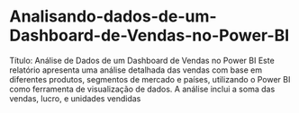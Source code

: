 # Analisando-dados-de-um-Dashboard-de-Vendas-no-Power-BI
Título: Análise de Dados de um Dashboard de Vendas no Power BI  Este relatório apresenta uma análise detalhada das vendas com base em diferentes produtos, segmentos de mercado e países, utilizando o Power BI como ferramenta de visualização de dados. A análise inclui a soma das vendas, lucro, e unidades vendidas
